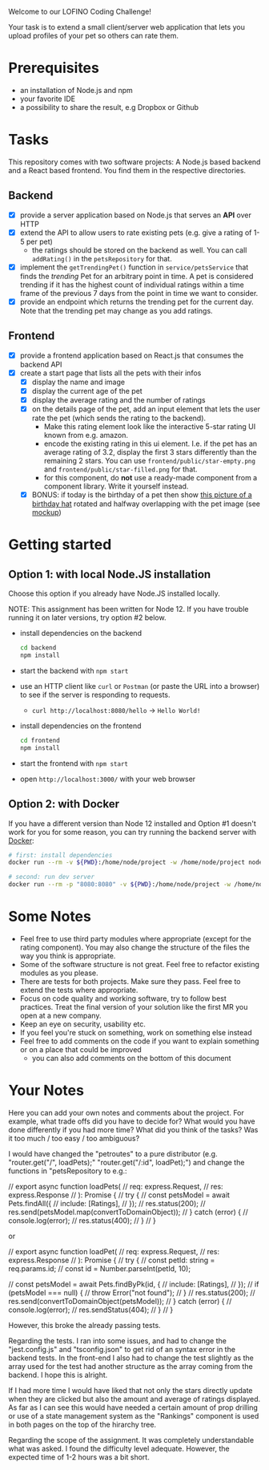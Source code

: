 Welcome to our LOFINO Coding Challenge!

Your task is to extend a small client/server web application that lets you upload profiles of your pet so others can rate them.

# Prerequisites

- an installation of Node.js and npm
- your favorite IDE
- a possibility to share the result, e.g Dropbox or Github

# Tasks

This repository comes with two software projects: A Node.js based backend and a React based frontend. You find them in the respective directories.

## Backend

- [x] provide a server application based on Node.js that serves an **API** over HTTP
- [x] extend the API to allow users to rate existing pets (e.g. give a rating of 1-5 per pet)
  - the ratings should be stored on the backend as well. You can call `addRating()` in the `petsRepository` for that.
- [x] implement the `getTrendingPet()` function in `service/petsService` that finds the _trending_ Pet for an arbitrary point in time. A pet is considered trending if it has the highest count of individual ratings within a time frame of the previous 7 days from the point in time we want to consider.
- [x] provide an endpoint which returns the trending pet for the current day. Note that the trending pet may change as you add ratings.

## Frontend

- [x] provide a frontend application based on React.js that consumes the backend API
- [x] create a start page that lists all the pets with their infos
  - [x] display the name and image
  - [x] display the current age of the pet
  - [x] display the average rating and the number of ratings
  - [x] on the details page of the pet, add an input element that lets the user rate the pet (which sends the rating to the backend).
    - Make this rating element look like the interactive 5-star rating UI known from e.g. amazon.
    - encode the existing rating in this ui element. I.e. if the pet has an average rating of 3.2, display the first 3 stars differently than the remaining 2 stars. You can use `frontend/public/star-empty.png` and `frontend/public/star-filled.png` for that.
    - for this component, do **not** use a ready-made component from a component library. Write it yourself instead.
  - [x] BONUS: if today is the birthday of a pet then show [this picture of a birthday hat](frontend/public/birthday-hat.png) rotated and halfway overlapping with the pet image (see [mockup](mockups/birthday-hat.png))

# Getting started

## Option 1: with local Node.JS installation

Choose this option if you already have Node.JS installed locally.

NOTE: This assignment has been written for Node 12. If you have trouble running it on later versions, try option #2 below.

- install dependencies on the backend
  ```bash
  cd backend
  npm install
  ```
- start the backend with `npm start`
- use an HTTP client like `curl` or `Postman` (or paste the URL into a browser) to see if the server is responding to requests.

  - `curl http://localhost:8080/hello` -> `Hello World!`

- install dependencies on the frontend
  ```bash
  cd frontend
  npm install
  ```
- start the frontend with `npm start`
- open `http://localhost:3000/` with your web browser

## Option 2: with Docker

If you have a different version than Node 12 installed and Option #1 doesn't work for you for some reason, you can try running the backend server with [Docker](https://www.docker.com/):

```sh
# first: install dependencies
docker run --rm -v ${PWD}:/home/node/project -w /home/node/project node:12 npm install

# second: run dev server
docker run --rm -p "8080:8080" -v ${PWD}:/home/node/project -w /home/node/project node:12 npm run start
```

# Some Notes

- Feel free to use third party modules where appropriate (except for the rating component). You may also change the structure of the files the way you think is appropriate.
- Some of the software structure is not great. Feel free to refactor existing modules as you please.
- There are tests for both projects. Make sure they pass. Feel free to extend the tests where appropriate.
- Focus on code quality and working software, try to follow best practices. Treat the final version of your solution like the first MR you open at a new company.
- Keep an eye on security, usability etc.
- If you feel you're stuck on something, work on something else instead
- Feel free to add comments on the code if you want to explain something or on a place that could be improved
  - you can also add comments on the bottom of this document

# Your Notes

Here you can add your own notes and comments about the project.
For example, what trade offs did you have to decide for? What would you have done differently if you had more time?
What did you think of the tasks? Was it too much / too easy / too ambiguous?

I would have changed the "petroutes" to a pure distributor (e.g. "router.get("/", loadPets);" "router.get("/:id", loadPet);") and change the functions in "petsRepository to e.g.:

// export async function loadPets(
// req: express.Request,
// res: express.Response
// ): Promise<void> {
// try {
// const petsModel = await Pets.findAll({
// include: [Ratings],
// });
// res.status(200);
// res.send(petsModel.map(convertToDomainObject));
// } catch (error) {
// console.log(error);
// res.status(400);
// }
// }

or

// export async function loadPet(
// req: express.Request,
// res: express.Response
// ): Promise<void> {
// try {
// const petId: string = req.params.id;
// const id = Number.parseInt(petId, 10);

// const petsModel = await Pets.findByPk(id, {
// include: [Ratings],
// });
// if (petsModel === null) {
// throw Error("not found");
// }
// res.status(200);
// res.send(convertToDomainObject(petsModel));
// } catch (error) {
// console.log(error);
// res.sendStatus(404);
// }
// }

However, this broke the already passing tests.

Regarding the tests. I ran into some issues, and had to change the "jest.config.js" and "tsconfig.json" to get rid of an syntax error in the backend tests. In the front-end I also had to change the test slightly as the array used for the test had another structure as the array coming from the backend. I hope this is alright.

If I had more time I would have liked that not only the stars directly update when they are clicked but also the amount and average of ratings displayed. As far as I can see this would have needed a certain amount of prop drilling or use of a state management system as the "Rankings" component is used in both pages on the top of the hirarchy tree.

Regarding the scope of the assignment. It was completely understandable what was asked. I found the difficulty level adequate. However, the expected time of 1-2 hours was a bit short.
